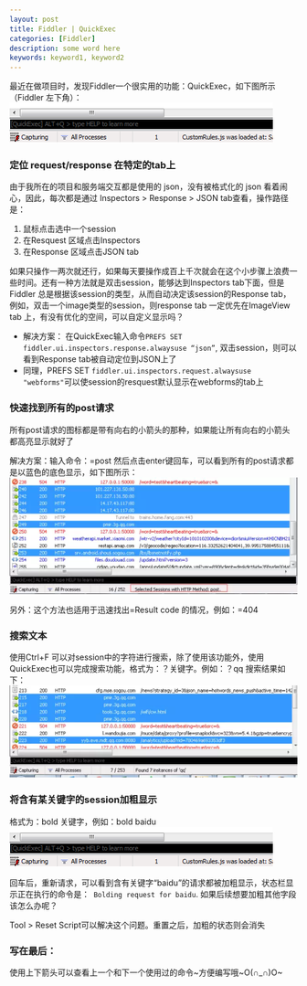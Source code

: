 ```yaml
---
layout: post
title: Fiddler | QuickExec
categories: [Fiddler]
description: some word here
keywords: keyword1, keyword2
---
```


最近在做项目时，发现Fiddler一个很实用的功能：QuickExec，如下图所示（Fiddler 左下角）：
![](/images/2016-1-16-fiddler1.png)

### 定位 request/response 在特定的tab上

由于我所在的项目和服务端交互都是使用的 json，没有被格式化的 json 看着闹心，因此，每次都是通过 Inspectors > Response > JSON tab查看，操作路径是：

1. 鼠标点击选中一个session
2. 在Resquest 区域点击Inspectors
3. 在Response 区域点击JSON tab

如果只操作一两次就还行，如果每天要操作成百上千次就会在这个小步骤上浪费一些时间。还有一种方法就是双击session，能够达到Inspectors tab下面，但是 Fiddler 总是根据该session的类型，从而自动决定该session的Response tab，例如，双击一个image类型的session，则response tab 一定优先在ImageView tab 上，有没有优化的空间，可以自定义显示吗？
    
- 解决方案： 在QuickExec输入命令``` PREFS SET fiddler.ui.inspectors.response.alwaysuse “json” ```, 双击session，则可以看到Response tab被自动定位到JSON上了
- 同理，PREFS SET ```fiddler.ui.inspectors.request.alwaysuse "webforms"```可以使session的resquest默认显示在webforms的tab上

### 快速找到所有的post请求

所有post请求的图标都是带有向右的小箭头的那种，如果能让所有向右的小箭头都高亮显示就好了

解决方案：输入命令：=post 然后点击enter键回车，可以看到所有的post请求都是以蓝色的底色显示，如下图所示：
![](/images/2016-1-16-fiddler2.png)

另外：这个方法也适用于迅速找出=Result code 的情况，例如：=404

### 搜索文本

使用Ctrl+F 可以对session中的字符进行搜索，除了使用该功能外，使用QuickExec也可以完成搜索功能，格式为：？关键字。例如：？qq  搜索结果如下：
![](/images/2016-1-16-fiddler3.png)

### 将含有某关键字的session加粗显示

格式为：bold 关键字，例如：bold baidu
![](/images/2016-1-16-fiddler1.png)

回车后，重新请求，可以看到含有关键字“baidu”的请求都被加粗显示，状态栏显示正在执行的命令是：``` Bolding request for baidu```. 如果后续想要加粗其他字段该怎么办呢？

Tool > Reset Script可以解决这个问题。重置之后，加粗的状态则会消失

### 写在最后：

使用上下箭头可以查看上一个和下一个使用过的命令~方便编写哦~O(∩_∩)O~


